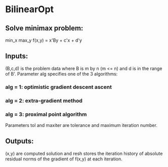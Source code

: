 # BilinearOpt

## Solve minimax problem:

min_x max_y f(x,y) = x'By + c'x + d'y

## Inputs:
(B,c,d) is the problem data where B is m by n (m <= n) and d is in
the range of B'. Parameter alg specifies one of the 3 algorithms:
### alg = 1: optimistic gradient descent ascent
### alg = 2: extra-gradient method
### alg = 3: proximal point algorithm

Parameters tol and maxiter are tolerance and maximum iteration number.

## Outputs:

(x,y) are computed solution and resh stores the iteration history of absolute residual norms of the gradient of f(x,y) at each iteration.
